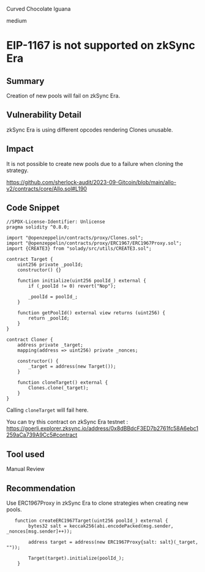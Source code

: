 Curved Chocolate Iguana

medium

# EIP-1167 is not supported on zkSync Era
## Summary
Creation of new pools will fail on zkSync Era.

## Vulnerability Detail
zkSync Era is using different opcodes rendering Clones unusable.

## Impact
It is not possible to create new pools due to a failure when cloning the strategy.

https://github.com/sherlock-audit/2023-09-Gitcoin/blob/main/allo-v2/contracts/core/Allo.sol#L190

## Code Snippet
```solidity
//SPDX-License-Identifier: Unlicense
pragma solidity ^0.8.0;

import "@openzeppelin/contracts/proxy/Clones.sol";
import "@openzeppelin/contracts/proxy/ERC1967/ERC1967Proxy.sol";
import {CREATE3} from "solady/src/utils/CREATE3.sol";

contract Target {
    uint256 private _poolId;
    constructor() {}

    function initialize(uint256 poolId_) external {
        if (_poolId != 0) revert("Nop");

        _poolId = poolId_;
    }

    function getPoolId() external view returns (uint256) {
        return _poolId;
    }
}

contract Cloner {
    address private _target;
    mapping(address => uint256) private _nonces;

    constructor() {
        _target = address(new Target());
    }

    function cloneTarget() external {
        Clones.clone(_target);
    }
}
```
Calling `cloneTarget` will fail here.

You can try this contract on zkSync Era testnet : https://goerli.explorer.zksync.io/address/0x8dBBdcF3ED7b2761fc58A6ebc1259aCa739A9Cc5#contract

## Tool used

Manual Review

## Recommendation
Use ERC1967Proxy in zkSync Era to clone strategies when creating new pools.

```Solidity
   function createERC1967Target(uint256 poolId_) external {
        bytes32 salt = keccak256(abi.encodePacked(msg.sender, _nonces[msg.sender]++));

        address target = address(new ERC1967Proxy{salt: salt}(_target, ""));

        Target(target).initialize(poolId_);
    }
```
